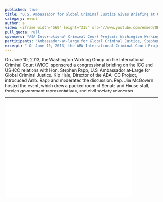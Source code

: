 ```yaml
---
published: true
title: "U.S. Ambassador for Global Criminal Justice Gives Briefing at U.S. Congress"
category: event
author: a
video: <iframe width="560" height="315" src="//www.youtube.com/embed/OKxzXnHFWuM" frameborder="0" allowfullscreen></iframe> 
pull_quote: null
sponsors: "ABA International Criminal Court Project; Washington Working Group on the ICC"
participants: "Ambassador-at-large for Global Criminal Justice, Stephen Rapp; Moderator Kip Hale, Senior Counsel at the ABA Center for Human Rights and Director of the ABA International Criminal Court Project"
excerpt: " On June 10, 2013, the ABA International Criminal Court Project sponsored a congressional briefing on the ICC and US-ICC relations with Hon. Stephen Rapp, U.S. Ambassador at-Large for Global Criminal Justice."
---
```



On June 10, 2013, the Washington Working Group on the International Criminal Court (WICC) sponsored a congressional briefing on the ICC and US-ICC relations with Hon. Stephen Rapp, U.S. Ambassador at-Large for Global Criminal Justice.  Kip Hale, Director of the ABA-ICC Project, introduced Amb. Rapp and moderated the discussion.  Rep. Jim McGovern hosted the event, which drew a packed room of Senate and House staff, foreign government representatives, and civil society advocates.

---

<iframe width="420" height="315" src="//www.youtube.com/embed/pXC1HlydJXg" frameborder="0" allowfullscreen></iframe>
